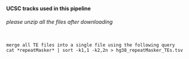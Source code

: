 #### UCSC tracks used in this pipeline

###### please unzip all the files after downloading

<pre><code>
merge all TE files into a single file using the following query
cat *repeatMasker* | sort -k1,1 -k2,2n > hg38_repeatMasker_TEs.tsv
</code></pre>
